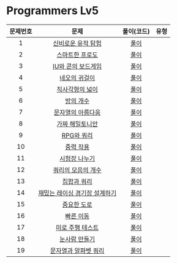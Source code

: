 # Programmers Lv5

| 문제번호 |  문제  | 풀이(코드) | 유형 |    
|  :---:  | :---: |  :---:  |  :---:  |    
|  1  | [신비로운 유적 탐험]() | [풀이]() |  |    
|  2  | [스마트한 프로도]() | [풀이]() |  |    
|  3  | [IU와 콘의 보드게임]() | [풀이]() |  |    
|  4  | [네오의 귀걸이]() | [풀이]() |  |    
|  5  | [직사각형의 넓이]() | [풀이]() |  |    
|  6  | [방의 개수]() | [풀이]() |  |    
|  7  | [문자열의 아름다움]() | [풀이]() |  |    
|  8  | [가짜 해밀토니안]() | [풀이]() |  |    
|  9  | [RPG와 쿼리]() | [풀이]() |  |    
|  10  | [중력 작용]() | [풀이]() |  |    
|  11  | [시험장 나누기]() | [풀이]() |  |    
|  12  | [쿼리의 모음의 개수]() | [풀이]() |  |    
|  13  | [집합과 쿼리]() | [풀이]() |  |    
|  14  | [재밌는 레이싱 경기장 설계하기]() | [풀이]() |  |    
|  15  | [중요한 도로]() | [풀이]() |  |    
|  16  | [빠른 이동]() | [풀이]() |  |    
|  17  | [미로 주행 테스트]() | [풀이]() |  |    
|  18  | [눈사람 만들기]() | [풀이]() |  |    
|  19  | [문자열과 알파벳 쿼리]() | [풀이]() |  |    
